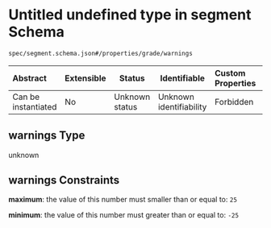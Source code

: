 # Untitled undefined type in segment Schema

```txt
spec/segment.schema.json#/properties/grade/warnings
```




| Abstract            | Extensible | Status         | Identifiable            | Custom Properties | Additional Properties | Access Restrictions | Defined In                                                                    |
| :------------------ | ---------- | -------------- | ----------------------- | :---------------- | --------------------- | ------------------- | ----------------------------------------------------------------------------- |
| Can be instantiated | No         | Unknown status | Unknown identifiability | Forbidden         | Allowed               | none                | [segment.schema.json\*](../../out/segment.schema.json "open original schema") |

## warnings Type

unknown

## warnings Constraints

**maximum**: the value of this number must smaller than or equal to: `25`

**minimum**: the value of this number must greater than or equal to: `-25`
